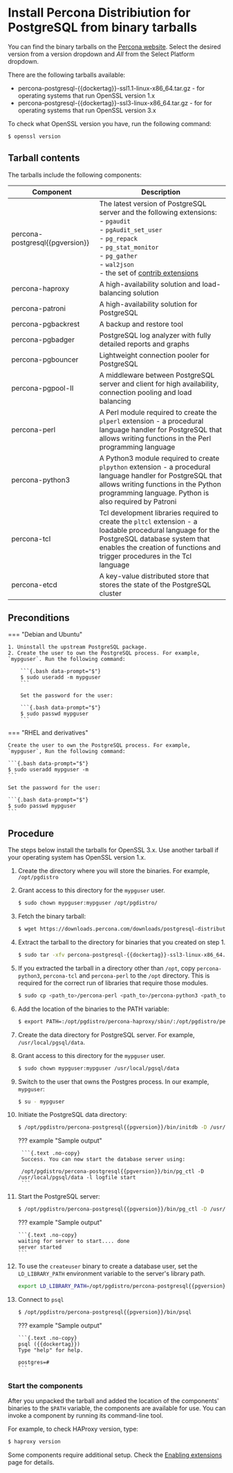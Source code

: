 # Install Percona Distribiution for PostgreSQL from binary tarballs

You can find the binary tarballs on the [Percona website](https://www.percona.com/downloads). Select the desired version from a version dropdown and _All_ from the Select Platform dropdown.

There are the following tarballs available: 

* percona-postgresql-{{dockertag}}-ssl1.1-linux-x86_64.tar.gz  - for operating systems that run OpenSSL version 1.x
* percona-postgresql-{{dockertag}}-ssl3-linux-x86_64.tar.gz - for for operating systems that run OpenSSL version 3.x

To check what OpenSSL version you have, run the following command: 

```{.bash data-prompt="$"}
$ openssl version
```

## Tarball contents

The tarballs include the following components:

| Component | Description |
|-----------|-------------|
| percona-postgresql{{pgversion}}| The latest version of PostgreSQL server and the following extensions: <br> - `pgaudit` <br> - `pgAudit_set_user` <br> - `pg_repack` <br> - `pg_stat_monitor` <br> - `pg_gather` <br> - `wal2json` <br> -  the set of [contrib extensions](contrib.md)|
| percona-haproxy | A high-availability solution and load-balancing solution |
| percona-patroni | A high-availability solution for PostgreSQL |
| percona-pgbackrest| A backup and restore tool |
| percona-pgbadger| PostgreSQL log analyzer with fully detailed reports and graphs |
| percona-pgbouncer| Lightweight connection pooler for PostgreSQL |
| percona-pgpool-II| A middleware between PostgreSQL server and client for high availability, connection pooling and load balancing |
| percona-perl | A Perl module required to create the `plperl` extension - a procedural language handler for PostgreSQL that allows writing functions in the Perl programming language|
| percona-python3 | A Python3 module required to create `plpython` extension - a procedural language handler for PostgreSQL that allows writing functions in the Python programming language. Python is also required by Patroni
| percona-tcl | Tcl development libraries required to create the `pltcl` extension - a loadable procedural language for the PostgreSQL database system that enables the creation of functions and trigger procedures in the Tcl language |
| percona-etcd | A key-value distributed store that stores the state of the PostgreSQL cluster|

## Preconditions

=== "Debian and Ubuntu"

    1. Uninstall the upstream PostgreSQL package. 
    2. Create the user to own the PostgreSQL process. For example, `mypguser`. Run the following command:

        ```{.bash data-prompt="$"}
        $ sudo useradd -m mypguser
        ```

        Set the password for the user:

        ```{.bash data-prompt="$"}
        $ sudo passwd mypguser
        ```
    
=== "RHEL and derivatives"

    Create the user to own the PostgreSQL process. For example, `mypguser`, Run the following command: 
        
    ```{.bash data-prompt="$"}
    $ sudo useradd mypguser -m 
    ```

    Set the password for the user:

    ```{.bash data-prompt="$"}
    $ sudo passwd mypguser
    ```

## Procedure

The steps below install the tarballs for OpenSSL 3.x. Use another tarball if your operating system has OpenSSL version 1.x.

1. Create the directory where you will store the binaries. For example, `/opt/pgdistro`

2. Grant access to this directory for the `mypguser` user.

    ```{.bash data-prompt="$"}
    $ sudo chown mypguser:mypguser /opt/pgdistro/
    ```

3. Fetch the binary tarball:

    ```{.bash data-prompt="$"}
    $ wget https://downloads.percona.com/downloads/postgresql-distribution-{{pgversion}}/{{dockertag}}/binary/tarball/percona-postgresql-{{dockertag}}-ssl3-linux-x86_64.tar.gz
    ```

4. Extract the tarball to the directory for binaries that you created on step 1.

    ```{.bash data-prompt="$"}
    $ sudo tar -xfv percona-postgresql-{{dockertag}}-ssl3-linux-x86_64.tar.gz -C /opt/pgdistro/
    ```

5. If you extracted the tarball in a directory other than `/opt`, copy `percona-python3`, `percona-tcl` and `percona-perl` to the `/opt` directory. This is required for the correct run of libraries that require those modules. 
 
    ```{.bash data-prompt="$"}
    $ sudo cp <path_to>/percona-perl <path_to>/percona-python3 <path_to>/percona-tcl /opt/
    ```
    
6. Add the location of the binaries to the PATH variable:

    ```{.bash data-prompt="$"}
    $ export PATH=:/opt/pgdistro/percona-haproxy/sbin/:/opt/pgdistro/percona-patroni/bin/:/opt/pgdistro/percona-pgbackrest/bin/:/opt/pgdistro/percona-pgbadger/:/opt/pgdistro/percona-pgbouncer/bin/:/opt/pgdistro/percona-pgpool-II/bin/:/opt/pgdistro/percona-postgresql{{pgversion}}/bin/:/opt/pgdistro/percona-etcd/bin/:/opt/percona-perl/bin/:/opt/percona-tcl/bin/:/opt/percona-python3/bin/:$PATH
    ```

6. Create the data directory for PostgreSQL server. For example, `/usr/local/pgsql/data`.
7. Grant access to this directory for the `mypguser` user.

    ```{.bash data-prompt="$"}
    $ sudo chown mypguser:mypguser /usr/local/pgsql/data
    ```

8. Switch to the user that owns the Postgres process. In our example, `mypguser`:

    ```{.bash data-prompt="$"}
    $ su - mypguser
    ```

9. Initiate the PostgreSQL data directory:
   
    ```{.bash data-prompt="$"}
    $ /opt/pgdistro/percona-postgresql{{pgversion}}/bin/initdb -D /usr/local/pgsql/data
    ```

    ??? example "Sample output"

        ```{.text .no-copy}
        Success. You can now start the database server using:

        /opt/pgdistro/percona-postgresql{{pgversion}}/bin/pg_ctl -D /usr/local/pgsql/data -l logfile start
        ```

10. Start the PostgreSQL server:

    ```{.bash data-prompt="$"}
    $ /opt/pgdistro/percona-postgresql{{pgversion}}/bin/pg_ctl -D /usr/local/pgsql/data -l logfile start
    ```

    ??? example "Sample output"
       
        ```{.text .no-copy}
        waiting for server to start.... done
        server started
        ```

11. To use the `createuser` binary to create a database user, set the `LD_LIBRARY_PATH` environment variable to the server's library path.

    ```{.bash data-prompt="$"}
    export LD_LIBRARY_PATH=/opt/pgdistro/percona-postgresql{{pgversion}}/lib:$LD_LIBRARY_PATH
    ```

12. Connect to `psql`
    
    ```{.bash data-prompt="$"}
    $ /opt/pgdistro/percona-postgresql{{pgversion}}/bin/psql
    ```

    ??? example "Sample output"
       
        ```{.text .no-copy}
        psql ({{dockertag}})
        Type "help" for help.

        postgres=#
        ```
   
### Start the components

After you unpacked the tarball and added the location of the components' binaries to the `$PATH` variable, the components are available for use. You can invoke a component by running its command-line tool.

For example, to check HAProxy version, type:

```{.bash data-prompt="$"}
$ haproxy version
```

Some components require additional setup. Check the [Enabling extensions](enable-extensions.md) page for details.

